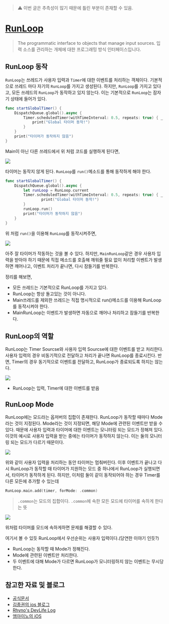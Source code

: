 
> ⚠️ 이번 글은 추측성이 많기 때문에 틀린 부분이 존재할 수 있음. 

# [RunLoop](https://developer.apple.com/documentation/foundation/runloop)
> The programmatic interface to objects that manage input sources.
> 입력 소스를 관리하는 개체에 대한 프로그래밍 방식 인터페이스입니다.

## RunLoop 동작

`RunLoop`는 쓰레드가 사용자 입력과 `Timer`에 대한 이벤트를 처리하는 객체이다. 기본적으로 쓰레드 마다 자기의 `RunLoop`를 가지고 생성된다. 하지만, `RunLoop`를 가지고 있다고, 모든 쓰레드의 `RunLoop`가 동작하고 있지 않는다. 이는 기본적으로 `RunLoop`는 잠자기 상태에 들어가 있다. 

```swift
func startGlobalTimer() {
    DispatchQueue.global().async {
        Timer.scheduledTimer(withTimeInterval: 0.5, repeats: true) { _ in
            print("Global 타이머 동작!")
        }
    } 
    print("타이머가 동작하지 않음")
}
```

Main이 아닌 다른 쓰레드에서 위 처럼 코드를 실행하게 된다면, 

![](https://i.imgur.com/Z1ntREy.gif)

타이머는 동작지 않게 된다. `RunLoop`를 `run()`메소드를 통해 동작하게 해야 한다. 

```swift
func startGlobalTimer() {
    DispatchQueue.global().async {
        let runLoop = RunLoop.current
        Timer.scheduledTimer(withTimeInterval: 0.5, repeats: true) { _ in
                print("Global 타이머 동작!")
        }
        runLoop.run()
        print("타이머가 동작하지 않음")
    }
}
```

위 처럼 `run()`을 이용해 `RunLoop`를 동작시켜주면, 

![](https://i.imgur.com/fds25O6.gif)

아주 잘 타이머가 작동하는 것을 볼 수 있다. 하지만, `MainRunLoop`같은 경우 사용자 입력을 받아야 하기 때문에 직접 메소드를 호출해 깨워줄 필요 없이 처리할 이벤트가 발생하면 깨어나고, 이벤트 처리가 끝나면, 다시 잠들기를 반복한다.

정리를 해보면,
- 모든 쓰레드는 기본적으로 RunLoop를 가지고 있다.
- RunLoop는 항상 돌고있는 것이 아니다.
- Main쓰레드를 제외한 쓰레드는 직접 명시적으로 run()메소드를 이용해 RunLoop를 동작시켜야 한다.
- MainRunLoop는 이벤트가 발생하면 자동으로 깨어나 처리하고 잠들기를 반복한다.

## RunLoop의 역할

RunLoop는 Timer Sourcse와 사용자 입력 Sourcse에 대한 이벤트를 받고 처리한다. 사용자 입력의 경우 비동기적으로 전달하고 처리가 끝나면 RunLoop를 종료시킨다.  반면, Timer의 경우 동기적으로 이벤트를 전달하고, RunLoop가 종료되도록 하지는 않는다.

![](https://i.imgur.com/VUHkgqq.png)

- RunLoop는 입력, Timer에 대한 이벤트를 받음

## RunLoop Mode

RunLoop에는 모드라는 옵저버의 집합이 존재한다. RunLoop가 동작할 때마다 Mode라는 것이 지정된다. Mode라는 것이 지정되면, 해당 Mode에 관련된 이벤트만 받을 수 있다. 때문에 사용자 입력과 타이머에 대한 이벤트는 모니터링 되는 모드가 정해져 있다. 이것의 예시로 사용자 입력을 받는 중에는 타이머가 동작하지 않는다. 이는 둘의 모니터링 되는 모드가 다르기 때문이다.

![](https://i.imgur.com/WsThGsE.gif)

위와 같이 사용자 입력을 처리하는 동안 타이머는 멈춰버린다. 이후 이벤트가 끝나고 다시 RunLoop가 동작할 때 타이머가 지원하는 모드 중 하나에서 RunLoop가 실행되면서, 타이머가 동작하게 된다. 하지만, 이처럼 둘이 같이 동작되어야 하는 경우 Timer를 다른 모든에 추가할 수 있는데 

```swift
RunLoop.main.add(timer, forMode: .common)
```
> `.common`는 모드의 집합이다. `.common`에 속한 모든 모드에 타이머를 속하게 한다는 뜻

![](https://i.imgur.com/9MMrEtA.gif)

위처럼 타이머를 모드에 속하게하면 문제를 해결할 수 있다.

여기서 볼 수 있듯 RunLoop에서 우선순위는 사용자 입력이다.(당연한 이야기 인듯?)

- RunLoop는 동작할 때 Mode가 정해진다.
- Mode에 관련된 이벤트만 처리한다.
- 두 이벤트에 대해 Mode가 다르면 RunLoop가 모니터링하지 않는 이벤트는 무시당한다.

## 참고한 자료 및 블로그

- [공식문서](https://developer.apple.com/library/archive/documentation/Cocoa/Conceptual/Multithreading/RunLoopManagement/RunLoopManagement.html#//apple_ref/doc/uid/10000057i-CH16-SW22)
- [김종권의 ios 블로그](https://ios-development.tistory.com/515)
- [Rhyno's DevLife Log](https://jcsoohwancho.github.io/2019-09-01-%EC%8A%A4%EB%A0%88%EB%93%9C-%ED%94%84%EB%A1%9C%EA%B7%B8%EB%9E%98%EB%B0%8D(2)-RunLoop/)
- [엠아이노의 iOS](https://minosaekki.tistory.com/54)



